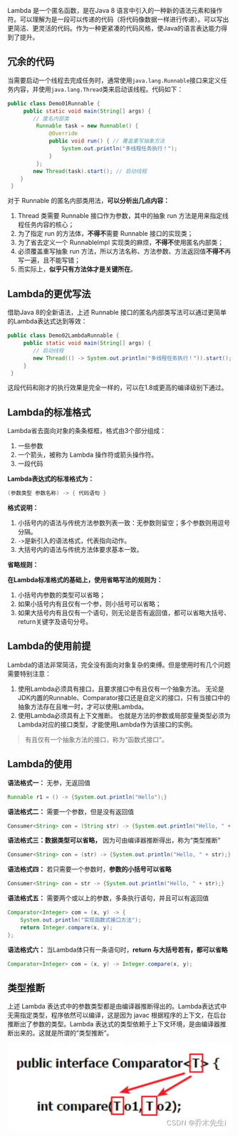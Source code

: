 Lambda 是一个匿名函数，是在Java 8 语言中引入的一种新的语法元素和操作符。可以理解为是一段可以传递的代码（将代码像数据一样进行传递）。可以写出更简洁、更灵活的代码。作为一种更紧凑的代码风格，使Java的语言表达能力得到了提升。



## 冗余的代码

当需要启动一个线程去完成任务时，通常使用`java.lang.Runnable`接口来定义任务内容，并使用`java.lang.Thread`类来启动该线程。代码如下：

```java
public class Demo01Runnable {  
     public static void main(String[] args) {  
        // 匿名内部类  
         Runnable task = new Runnable() {  
             @Override  
             public void run() { // 覆盖重写抽象方法  
                 System.out.println("多线程任务执行！");  
             }  
         };  
        new Thread(task).start(); // 启动线程  
    }  
 }
```

对于 Runnable 的匿名内部类用法，**可以分析出几点内容：**

1. Thread 类需要 Runnable 接口作为参数，其中的抽象 run 方法是用来指定线程任务内容的核心；
2. 为了指定 run 的方法体，**不得不**需要 Runnable 接口的实现类；
3. 为了省去定义一个 RunnableImpl 实现类的麻烦，**不得不**使用匿名内部类；
4. 必须覆盖重写抽象 run 方法，所以方法名称、方法参数、方法返回值**不得不**再写一遍，且不能写错；
5. 而实际上，**似乎只有方法体才是关键所在**。



## Lambda的更优写法

借助Java 8的全新语法，上述 Runnable 接口的匿名内部类写法可以通过更简单的Lambda表达式达到等效：

```java
public class Demo02LambdaRunnable {
     public static void main(String[] args) {
        // 启动线程 
        new Thread(() -> System.out.println("多线程任务执行！")).start(); 
     }  
 }
```

这段代码和刚才的执行效果是完全一样的，可以在1.8或更高的编译级别下通过。



## Lambda的标准格式

Lambda省去面向对象的条条框框，格式由3个部分组成：

1. 一些参数
2. 一个箭头，被称为 Lambda 操作符或箭头操作符。
3. 一段代码

**Lambda表达式的标准格式为：**

```java
(参数类型 参数名称) -> { 代码语句 }
```

**格式说明：**

1. 小括号内的语法与传统方法参数列表一致：无参数则留空；多个参数则用逗号分隔。
2. `->`是新引入的语法格式，代表指向动作。
3. 大括号内的语法与传统方法体要求基本一致。



**省略规则：**

**在Lambda标准格式的基础上，使用省略写法的规则为：**

1. 小括号内参数的类型可以省略；
2. 如果小括号内有且仅有一个参，则小括号可以省略；
3. 如果大括号内有且仅有一个语句，则无论是否有返回值，都可以省略大括号、return关键字及语句分号。



## Lambda的使用前提

Lambda的语法非常简洁，完全没有面向对象复杂的束缚。但是使用时有几个问题需要特别注意：

1. 使用Lambda必须具有接口，且要求接口中有且仅有一个抽象方法。 无论是JDK内置的Runnable、Comparator接口还是自定义的接口，只有当接口中的抽象方法存在且唯一时，才可以使用Lambda。
2. 使用Lambda必须具有上下文推断。 也就是方法的参数或局部变量类型必须为Lambda对应的接口类型，才能使用Lambda作为该接口的实例。

> 有且仅有一个抽象方法的接口，称为“函数式接口”。



## Lambda的使用

**语法格式一：** 无参，无返回值

```java
Runnable r1 = () -> {System.out.println("Hello");}
```


**语法格式二：** 需要一个参数，但是没有返回值

```java
Consumer<String> con = (String str) -> {System.out.println("Hello, " + str);}
```


**语法格式三：数据类型可以省略，** 因为可由编译器推断得出，称为“类型推断”

```java
Consumer<String> con = (str) -> {System.out.println("Hello, " + str);}
```


**语法格式四：** 若只需要一个参数时，**参数的小括号可以省略**

```java
Consumer<String> con = str -> {System.out.println("Hello, " + str);}
```


**语法格式五：** 需要两个或以上的参数，多条执行语句，并且可以有返回值

```java
Comparator<Integer> com = (x, y) -> {
    System.out.println("实现函数式接口方法");
    return Integer.compare(x, y);
};
```


**语法格式六：** 当Lambda体只有一条语句时，**return 与大括号若有，都可以省略**

```java
Comparator<Integer> com = (x, y) -> Integer.compare(x, y);
```


## 类型推断

上述 Lambda 表达式中的参数类型都是由编译器推断得出的。Lambda表达式中无需指定类型，程序依然可以编译，这是因为 javac 根据程序的上下文，在后台推断出了参数的类型。Lambda 表达式的类型依赖于上下文环境，是由编译器推断出来的。这就是所谓的“类型推断”。

![](assets/Java8%20Lambda表达式/7483b2fb61ee25cc9f591e86a53e7950_MD5.png)